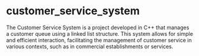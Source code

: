 # customer_service_system
The Customer Service System is a project developed in C++ that manages a customer queue using a linked list structure. This system allows for simple and efficient interaction, facilitating the management of customer service in various contexts, such as in commercial establishments or services.
